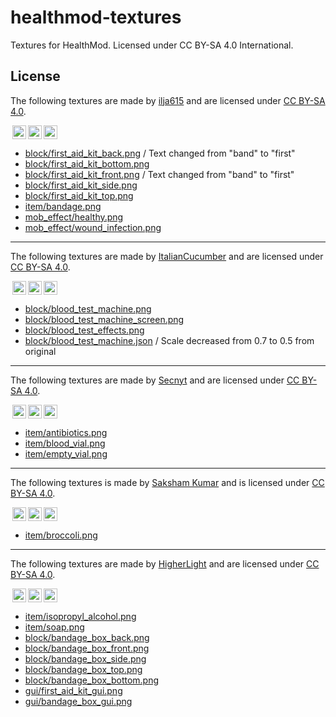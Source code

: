 # healthmod-textures

Textures for HealthMod. Licensed under CC BY-SA 4.0 International.

## License

The following textures are made by [ilja615](https://github.com/ilja615) 
and are licensed under [CC BY-SA 4.0](https://creativecommons.org/licenses/by-sa/4.0/).

<img style="height:22px!important;margin-left:3px;vertical-align:text-bottom;" src="https://mirrors.creativecommons.org/presskit/icons/cc.svg?ref=chooser-v1" /><img style="height:22px!important;margin-left:3px;vertical-align:text-bottom;" src="https://mirrors.creativecommons.org/presskit/icons/by.svg?ref=chooser-v1" /><img style="height:22px!important;margin-left:3px;vertical-align:text-bottom;" src="https://mirrors.creativecommons.org/presskit/icons/sa.svg?ref=chooser-v1" /></a></p>

- [block/first_aid_kit_back.png](block/first_aid_kit_back.png) 
  / Text changed from "band" to "first"
- [block/first_aid_kit_bottom.png](block/first_aid_kit_bottom.png)
- [block/first_aid_kit_front.png](block/first_aid_kit_front.png) 
  / Text changed from "band" to "first"
- [block/first_aid_kit_side.png](block/first_aid_kit_side.png)
- [block/first_aid_kit_top.png](block/first_aid_kit_top.png)
- [item/bandage.png](item/bandage.png)
- [mob_effect/healthy.png](mob_effect/healthy.png)
- [mob_effect/wound_infection.png](mob_effect/wound_infection.png)

---

The following textures are made by [ItalianCucumber](https://github.com/ItalianCucumber) 
and are licensed under [CC BY-SA 4.0](https://creativecommons.org/licenses/by-sa/4.0/).

<img style="height:22px!important;margin-left:3px;vertical-align:text-bottom;" src="https://mirrors.creativecommons.org/presskit/icons/cc.svg?ref=chooser-v1" /><img style="height:22px!important;margin-left:3px;vertical-align:text-bottom;" src="https://mirrors.creativecommons.org/presskit/icons/by.svg?ref=chooser-v1" /><img style="height:22px!important;margin-left:3px;vertical-align:text-bottom;" src="https://mirrors.creativecommons.org/presskit/icons/sa.svg?ref=chooser-v1" /></a></p>

- [block/blood_test_machine.png](block/blood_test_machine.png)
- [block/blood_test_machine_screen.png](block/blood_test_machine_screen.png)
- [block/blood_test_effects.png](block/blood_test_effects.png)
- [block/blood_test_machine.json](block/blood_test_machine.json) 
  / Scale decreased from 0.7 to 0.5 from original

---

The following textures are made by [Secnyt](https://github.com/secnyt) 
and are licensed under [CC BY-SA 4.0](https://creativecommons.org/licenses/by-sa/4.0/).

<img style="height:22px!important;margin-left:3px;vertical-align:text-bottom;" src="https://mirrors.creativecommons.org/presskit/icons/cc.svg?ref=chooser-v1" /><img style="height:22px!important;margin-left:3px;vertical-align:text-bottom;" src="https://mirrors.creativecommons.org/presskit/icons/by.svg?ref=chooser-v1" /><img style="height:22px!important;margin-left:3px;vertical-align:text-bottom;" src="https://mirrors.creativecommons.org/presskit/icons/sa.svg?ref=chooser-v1" /></a></p>

- [item/antibiotics.png](item/antibiotics.png)
- [item/blood_vial.png](item/blood_vial.png)
- [item/empty_vial.png](item/empty_vial.png)

---

The following textures is made by [Saksham Kumar](https://github.com/saksham4106)
and is licensed under [CC BY-SA 4.0](https://creativecommons.org/licenses/by-sa/4.0/).

<img style="height:22px!important;margin-left:3px;vertical-align:text-bottom;" src="https://mirrors.creativecommons.org/presskit/icons/cc.svg?ref=chooser-v1" /><img style="height:22px!important;margin-left:3px;vertical-align:text-bottom;" src="https://mirrors.creativecommons.org/presskit/icons/by.svg?ref=chooser-v1" /><img style="height:22px!important;margin-left:3px;vertical-align:text-bottom;" src="https://mirrors.creativecommons.org/presskit/icons/sa.svg?ref=chooser-v1" /></a></p>

- [item/broccoli.png](item/broccoli.png)

---

The following textures are made by [HigherLight](https://github.com/HigherLight)
and are licensed under [CC BY-SA 4.0](https://creativecommons.org/licenses/by-sa/4.0/).

<img style="height:22px!important;margin-left:3px;vertical-align:text-bottom;" src="https://mirrors.creativecommons.org/presskit/icons/cc.svg?ref=chooser-v1" /><img style="height:22px!important;margin-left:3px;vertical-align:text-bottom;" src="https://mirrors.creativecommons.org/presskit/icons/by.svg?ref=chooser-v1" /><img style="height:22px!important;margin-left:3px;vertical-align:text-bottom;" src="https://mirrors.creativecommons.org/presskit/icons/sa.svg?ref=chooser-v1" /></a></p>

- [item/isopropyl_alcohol.png](item/isopropyl_alcohol.png)
- [item/soap.png](item/soap.png)
- [block/bandage_box_back.png](block/bandage_box_back.png)
- [block/bandage_box_front.png](block/bandage_box_front.png)
- [block/bandage_box_side.png](block/bandage_box_side.png)
- [block/bandage_box_top.png](block/bandage_box_top.png)
- [block/bandage_box_bottom.png](block/bandage_box_bottom.png)
- [gui/first_aid_kit_gui.png](gui/first_aid_kit.png)
- [gui/bandage_box_gui.png](gui/bandage_box.png)
